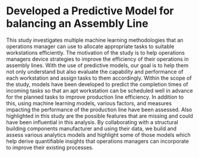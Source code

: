# Developed a Predictive Model for balancing an Assembly Line
This study investigates multiple machine learning methodologies that an operations manager can use to allocate appropriate tasks to suitable workstations efficiently. The motivation of the study is to help operations managers device strategies to improve the efficiency of their operations in assembly lines. With the use of predictive models, our goal is to help them not only understand but also evaluate the capability and performance of each workstation and assign tasks to them accordingly. Within the scope of the study, models have been developed to predict the completion times of incoming tasks so that an apt workstation can be scheduled well in advance for the planned tasks to improve production line efficiency. In addition to this, using machine learning models, various factors, and measures impacting the performance of the production line have been assessed. Also highlighted in this study are the possible features that are missing and could have been influential in this analysis. By collaborating with a structural building components manufacturer and using their data, we build and assess various analytics models and highlight some of those models which help derive quantifiable insights that operations managers can incorporate to improve their existing processes.
